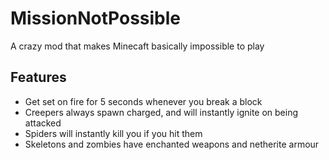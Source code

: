 # MissionNotPossible

A crazy mod that makes Minecaft basically impossible to play

## Features

- Get set on fire for 5 seconds whenever you break a block
- Creepers always spawn charged, and will instantly ignite on being attacked
- Spiders will instantly kill you if you hit them
- Skeletons and zombies have enchanted weapons and netherite armour
